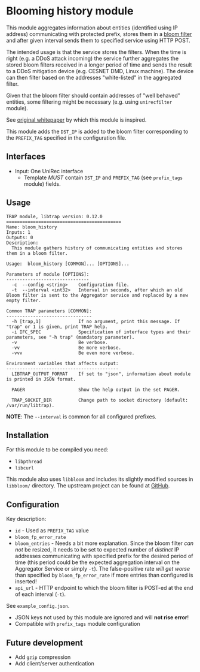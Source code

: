 Blooming history module
=======================

This module aggregates information about entities (identified using IP address)
communicating with protected prefix, stores them in a [bloom filter][1] and after
given interval sends them to specified service using HTTP POST.

The intended usage is that the service stores the filters. When the time is
right (e.g. a DDoS attack incoming) the service further aggregates the stored
bloom filters received in a longer period of time and sends the result to a DDoS
mitigation device (e.g. CESNET DMD, Linux machine). The device can then filter
based on the addresses "white-listed" in the aggregated filter.

Given that the bloom filter should contain addresses of "well behaved" entities,
some filtering might be necessary (e.g. using `unirecfilter` module).

See [original whitepaper][2] by which this module is inspired.

This module adds the `DST_IP` is added to the bloom filter corresponding to the
`PREFIX_TAG` specified in the configuration file.


Interfaces
----------

- Input: One UniRec interface
  - Template *MUST* contain `DST_IP` and `PREFIX_TAG` (see
    `prefix_tags` module) fields.


Usage
-----

```
TRAP module, libtrap version: 0.12.0 
===========================================
Name: bloom_history
Inputs: 1
Outputs: 0
Description:
  This module gathers history of communicating entities and stores them in a bloom filter.
  
Usage:  bloom_history [COMMON]... [OPTIONS]... 

Parameters of module [OPTIONS]:
-------------------------------
  -c  --config <string>    Configuration file.
  -t  --interval <int32>   Interval in seconds, after which an old Bloom filter is sent to the Aggregator service and replaced by a new empty filter.

Common TRAP parameters [COMMON]:
--------------------------------
  -h [trap,1]              If no argument, print this message. If "trap" or 1 is given, print TRAP help.
  -i IFC_SPEC              Specification of interface types and their parameters, see "-h trap" (mandatory parameter).
  -v                       Be verbose.
  -vv                      Be more verbose.
  -vvv                     Be even more verbose.
  
Environment variables that affects output:
------------------------------------------
  LIBTRAP_OUTPUT_FORMAT    If set to "json", information about module is printed in JSON format.
  
  PAGER                    Show the help output in the set PAGER.
  
  TRAP_SOCKET_DIR          Change path to socket directory (default: /var/run/libtrap).
```

__NOTE__: The `--interval` is common for all configured prefixes.


Installation
------------

For this module to be compiled you need:

- `libpthread`
- `libcurl`

This module also uses `libbloom` and includes its slightly modified sources in
`libbloom/` directory. The upstream project can be found at [GitHub][3].


Configuration
-------------

Key description:

- `id` - Used as `PREFIX_TAG` value
- `bloom_fp_error_rate`
- `bloom_entries` - Needs a bit more explanation. Since the bloom filter *can
  not* be resized, it needs to be set to expected number of *distinct* IP addresses
  communicating with specified prefix for the desired period of time (this period
  could be the expected aggregation interval on the Aggregator Service or simply
  `-t`). The false-positive rate *will get worse* than specified by `bloom_fp_error_rate` if more
  entries than configured is inserted!
- `api_url` - HTTP endpoint to which the bloom filter is POST-ed at the end of
  each interval (`-t`).

See `example_config.json`.

- JSON keys not used by this module are ignored and will __not rise error__!
- Compatible with `prefix_tags` module configuration


Future development
------------------

- Add `gzip` compression
- Add client/server authentication


[1]: https://en.wikipedia.org/wiki/Bloom_filter
[2]: https://ieeexplore.ieee.org/stamp/stamp.jsp?tp=&arnumber=1204223
[3]: https://github.com/jvirkki/libbloom

